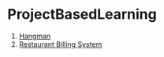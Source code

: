 # ProjectBasedLearning

1. [Hangman](https://github.com/tusharnankani/ProjectBasedLearning/tree/master/1.%20Hangman)
2. [Restaurant Billing System](https://github.com/tusharnankani/ProjectBasedLearning/tree/master/2.%20RestaurantBillingSystem)
